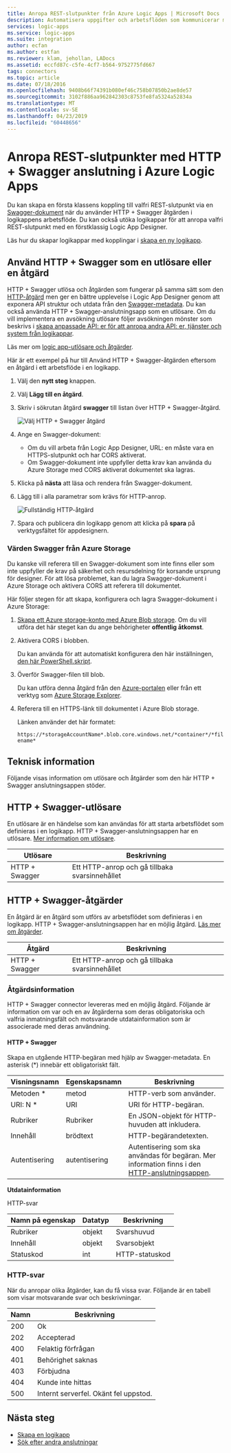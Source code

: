 ```yaml
---
title: Anropa REST-slutpunkter från Azure Logic Apps | Microsoft Docs
description: Automatisera uppgifter och arbetsflöden som kommunicerar med REST-slutpunkter med hjälp av HTTP- + Swagger anslutning i Azure Logic Apps
services: logic-apps
ms.service: logic-apps
ms.suite: integration
author: ecfan
ms.author: estfan
ms.reviewer: klam, jehollan, LADocs
ms.assetid: eccfd87c-c5fe-4cf7-b564-9752775fd667
tags: connectors
ms.topic: article
ms.date: 07/18/2016
ms.openlocfilehash: 9408b66f74391b080ef46c758b07850b2ae8de57
ms.sourcegitcommit: 3102f886aa962842303c8753fe8fa5324a52834a
ms.translationtype: MT
ms.contentlocale: sv-SE
ms.lasthandoff: 04/23/2019
ms.locfileid: "60448656"
---
```

# <a name="call-rest-endpoints-with-http--swagger-connector-in-azure-logic-apps"></a>Anropa REST-slutpunkter med HTTP + Swagger anslutning i Azure Logic Apps

Du kan skapa en första klassens koppling till valfri REST-slutpunkt via en [Swagger-dokument](https://swagger.io) när du använder HTTP + Swagger åtgärden i logikappens arbetsflöde. Du kan också utöka logikappar för att anropa valfri REST-slutpunkt med en förstklassig Logic App Designer.

Läs hur du skapar logikappar med kopplingar i [skapa en ny logikapp](../logic-apps/quickstart-create-first-logic-app-workflow.md).

## <a name="use-http--swagger-as-a-trigger-or-an-action"></a>Använd HTTP + Swagger som en utlösare eller en åtgärd

HTTP + Swagger utlösa och åtgärden som fungerar på samma sätt som den [HTTP-åtgärd](connectors-native-http.md) men ger en bättre upplevelse i Logic App Designer genom att exponera API struktur och utdata från den [Swagger-metadata](https://swagger.io). Du kan också använda HTTP + Swagger-anslutningsapp som en utlösare. Om du vill implementera en avsökning utlösare följer avsökningen mönster som beskrivs i [skapa anpassade API: er för att anropa andra API: er, tjänster och system från logikappar](../logic-apps/logic-apps-create-api-app.md#polling-triggers).

Läs mer om [logic app-utlösare och åtgärder](../connectors/apis-list.md).

Här är ett exempel på hur till Använd HTTP + Swagger-åtgärden eftersom en åtgärd i ett arbetsflöde i en logikapp.

1. Välj den **nytt steg** knappen.
2. Välj **Lägg till en åtgärd**.
3. Skriv i sökrutan åtgärd **swagger** till listan över HTTP + Swagger-åtgärd.
   
    ![Välj HTTP + Swagger åtgärd](./media/connectors-native-http-swagger/using-action-1.png)
4. Ange en Swagger-dokument:
   
   * Om du vill arbeta från Logic App Designer, URL: en måste vara en HTTPS-slutpunkt och har CORS aktiverat.
   * Om Swagger-dokument inte uppfyller detta krav kan använda du Azure Storage med CORS aktiverat dokumentet ska lagras.
5. Klicka på **nästa** att läsa och rendera från Swagger-dokument.
6. Lägg till i alla parametrar som krävs för HTTP-anrop.
   
    ![Fullständig HTTP-åtgärd](./media/connectors-native-http-swagger/using-action-2.png)
7. Spara och publicera din logikapp genom att klicka på **spara** på verktygsfältet för appdesignern.

### <a name="host-swagger-from-azure-storage"></a>Värden Swagger från Azure Storage
Du kanske vill referera till en Swagger-dokument som inte finns eller som inte uppfyller de krav på säkerhet och resursdelning för korsande ursprung för designer. För att lösa problemet, kan du lagra Swagger-dokument i Azure Storage och aktivera CORS att referera till dokumentet.  

Här följer stegen för att skapa, konfigurera och lagra Swagger-dokument i Azure Storage:

1. [Skapa ett Azure storage-konto med Azure Blob storage](../storage/common/storage-create-storage-account.md). Om du vill utföra det här steget kan du ange behörigheter **offentlig åtkomst**.

2. Aktivera CORS i blobben. 

   Du kan använda för att automatiskt konfigurera den här inställningen, [den här PowerShell.skript](https://github.com/logicappsio/EnableCORSAzureBlob/blob/master/EnableCORSAzureBlob.ps1).

3. Överför Swagger-filen till blob. 

   Du kan utföra denna åtgärd från den [Azure-portalen](https://portal.azure.com) eller från ett verktyg som [Azure Storage Explorer](https://storageexplorer.com/).

4. Referera till en HTTPS-länk till dokumentet i Azure Blob storage. 

   Länken använder det här formatet:

   `https://*storageAccountName*.blob.core.windows.net/*container*/*filename*`

## <a name="technical-details"></a>Teknisk information
Följande visas information om utlösare och åtgärder som den här HTTP + Swagger anslutningsappen stöder.

## <a name="http--swagger-triggers"></a>HTTP + Swagger-utlösare
En utlösare är en händelse som kan användas för att starta arbetsflödet som definieras i en logikapp. HTTP + Swagger-anslutningsappen har en utlösare. [Mer information om utlösare](../connectors/apis-list.md).

| Utlösare | Beskrivning |
| --- | --- |
| HTTP + Swagger |Ett HTTP-anrop och gå tillbaka svarsinnehållet |

## <a name="http--swagger-actions"></a>HTTP + Swagger-åtgärder
En åtgärd är en åtgärd som utförs av arbetsflödet som definieras i en logikapp. HTTP + Swagger-anslutningsappen har en möjlig åtgärd. [Läs mer om åtgärder](../connectors/apis-list.md).

| Åtgärd | Beskrivning |
| --- | --- |
| HTTP + Swagger |Ett HTTP-anrop och gå tillbaka svarsinnehållet |

### <a name="action-details"></a>Åtgärdsinformation
HTTP + Swagger connector levereras med en möjlig åtgärd. Följande är information om var och en av åtgärderna som deras obligatoriska och valfria inmatningsfält och motsvarande utdatainformation som är associerade med deras användning.

#### <a name="http--swagger"></a>HTTP + Swagger
Skapa en utgående HTTP-begäran med hjälp av Swagger-metadata.
En asterisk (*) innebär ett obligatoriskt fält.

| Visningsnamn | Egenskapsnamn | Beskrivning |
| --- | --- | --- |
| Metoden * |metod |HTTP-verb som använder. |
| URI: N * |URI |URI för HTTP-begäran. |
| Rubriker |Rubriker |En JSON-objekt för HTTP-huvuden att inkludera. |
| Innehåll |brödtext |HTTP-begärandetexten. |
| Autentisering |autentisering |Autentisering som ska användas för begäran. Mer information finns i den [HTTP-anslutningsappen](connectors-native-http.md#authentication). |

**Utdatainformation**

HTTP-svar

| Namn på egenskap | Datatyp | Beskrivning |
| --- | --- | --- |
| Rubriker |objekt |Svarshuvud |
| Innehåll |objekt |Svarsobjekt |
| Statuskod |int |HTTP-statuskod |

### <a name="http-responses"></a>HTTP-svar
När du anropar olika åtgärder, kan du få vissa svar. Följande är en tabell som visar motsvarande svar och beskrivningar.

| Namn | Beskrivning |
| --- | --- |
| 200 |Ok |
| 202 |Accepterad |
| 400 |Felaktig förfrågan |
| 401 |Behörighet saknas |
| 403 |Förbjudna |
| 404 |Kunde inte hittas |
| 500 |Internt serverfel. Okänt fel uppstod. |

## <a name="next-steps"></a>Nästa steg

* [Skapa en logikapp](../logic-apps/quickstart-create-first-logic-app-workflow.md)
* [Sök efter andra anslutningar](apis-list.md)
